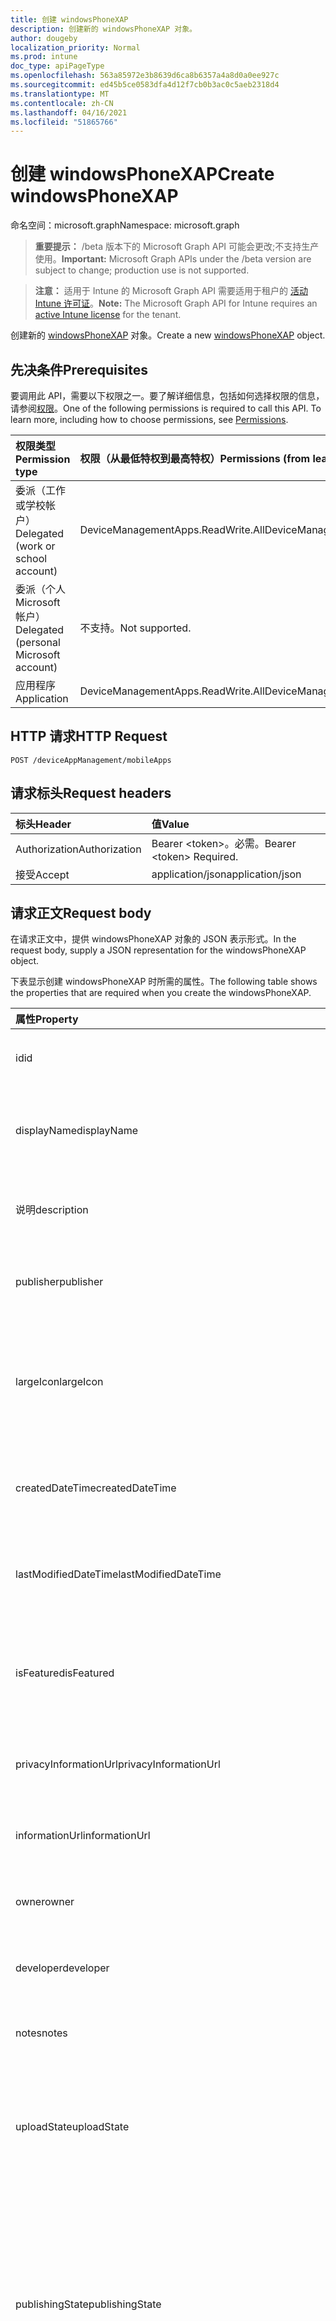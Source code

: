 ```yaml
---
title: 创建 windowsPhoneXAP
description: 创建新的 windowsPhoneXAP 对象。
author: dougeby
localization_priority: Normal
ms.prod: intune
doc_type: apiPageType
ms.openlocfilehash: 563a85972e3b8639d6ca8b6357a4a8d0a0ee927c
ms.sourcegitcommit: ed45b5ce0583dfa4d12f7cb0b3ac0c5aeb2318d4
ms.translationtype: MT
ms.contentlocale: zh-CN
ms.lasthandoff: 04/16/2021
ms.locfileid: "51865766"
---
```

# <a name="create-windowsphonexap"></a><span data-ttu-id="34f8a-103">创建 windowsPhoneXAP</span><span class="sxs-lookup"><span data-stu-id="34f8a-103">Create windowsPhoneXAP</span></span>

<span data-ttu-id="34f8a-104">命名空间：microsoft.graph</span><span class="sxs-lookup"><span data-stu-id="34f8a-104">Namespace: microsoft.graph</span></span>

> <span data-ttu-id="34f8a-105">**重要提示：** /beta 版本下的 Microsoft Graph API 可能会更改;不支持生产使用。</span><span class="sxs-lookup"><span data-stu-id="34f8a-105">**Important:** Microsoft Graph APIs under the /beta version are subject to change; production use is not supported.</span></span>

> <span data-ttu-id="34f8a-106">**注意：** 适用于 Intune 的 Microsoft Graph API 需要适用于租户的 [活动 Intune 许可证](https://go.microsoft.com/fwlink/?linkid=839381)。</span><span class="sxs-lookup"><span data-stu-id="34f8a-106">**Note:** The Microsoft Graph API for Intune requires an [active Intune license](https://go.microsoft.com/fwlink/?linkid=839381) for the tenant.</span></span>

<span data-ttu-id="34f8a-107">创建新的 [windowsPhoneXAP](../resources/intune-apps-windowsphonexap.md) 对象。</span><span class="sxs-lookup"><span data-stu-id="34f8a-107">Create a new [windowsPhoneXAP](../resources/intune-apps-windowsphonexap.md) object.</span></span>

## <a name="prerequisites"></a><span data-ttu-id="34f8a-108">先决条件</span><span class="sxs-lookup"><span data-stu-id="34f8a-108">Prerequisites</span></span>
<span data-ttu-id="34f8a-p101">要调用此 API，需要以下权限之一。要了解详细信息，包括如何选择权限的信息，请参阅[权限](/graph/permissions-reference)。</span><span class="sxs-lookup"><span data-stu-id="34f8a-p101">One of the following permissions is required to call this API. To learn more, including how to choose permissions, see [Permissions](/graph/permissions-reference).</span></span>

|<span data-ttu-id="34f8a-111">权限类型</span><span class="sxs-lookup"><span data-stu-id="34f8a-111">Permission type</span></span>|<span data-ttu-id="34f8a-112">权限（从最低特权到最高特权）</span><span class="sxs-lookup"><span data-stu-id="34f8a-112">Permissions (from least to most privileged)</span></span>|
|:---|:---|
|<span data-ttu-id="34f8a-113">委派（工作或学校帐户）</span><span class="sxs-lookup"><span data-stu-id="34f8a-113">Delegated (work or school account)</span></span>|<span data-ttu-id="34f8a-114">DeviceManagementApps.ReadWrite.All</span><span class="sxs-lookup"><span data-stu-id="34f8a-114">DeviceManagementApps.ReadWrite.All</span></span>|
|<span data-ttu-id="34f8a-115">委派（个人 Microsoft 帐户）</span><span class="sxs-lookup"><span data-stu-id="34f8a-115">Delegated (personal Microsoft account)</span></span>|<span data-ttu-id="34f8a-116">不支持。</span><span class="sxs-lookup"><span data-stu-id="34f8a-116">Not supported.</span></span>|
|<span data-ttu-id="34f8a-117">应用程序</span><span class="sxs-lookup"><span data-stu-id="34f8a-117">Application</span></span>|<span data-ttu-id="34f8a-118">DeviceManagementApps.ReadWrite.All</span><span class="sxs-lookup"><span data-stu-id="34f8a-118">DeviceManagementApps.ReadWrite.All</span></span>|

## <a name="http-request"></a><span data-ttu-id="34f8a-119">HTTP 请求</span><span class="sxs-lookup"><span data-stu-id="34f8a-119">HTTP Request</span></span>
<!-- {
  "blockType": "ignored"
}
-->
``` http
POST /deviceAppManagement/mobileApps
```

## <a name="request-headers"></a><span data-ttu-id="34f8a-120">请求标头</span><span class="sxs-lookup"><span data-stu-id="34f8a-120">Request headers</span></span>
|<span data-ttu-id="34f8a-121">标头</span><span class="sxs-lookup"><span data-stu-id="34f8a-121">Header</span></span>|<span data-ttu-id="34f8a-122">值</span><span class="sxs-lookup"><span data-stu-id="34f8a-122">Value</span></span>|
|:---|:---|
|<span data-ttu-id="34f8a-123">Authorization</span><span class="sxs-lookup"><span data-stu-id="34f8a-123">Authorization</span></span>|<span data-ttu-id="34f8a-124">Bearer &lt;token&gt;。必需。</span><span class="sxs-lookup"><span data-stu-id="34f8a-124">Bearer &lt;token&gt; Required.</span></span>|
|<span data-ttu-id="34f8a-125">接受</span><span class="sxs-lookup"><span data-stu-id="34f8a-125">Accept</span></span>|<span data-ttu-id="34f8a-126">application/json</span><span class="sxs-lookup"><span data-stu-id="34f8a-126">application/json</span></span>|

## <a name="request-body"></a><span data-ttu-id="34f8a-127">请求正文</span><span class="sxs-lookup"><span data-stu-id="34f8a-127">Request body</span></span>
<span data-ttu-id="34f8a-128">在请求正文中，提供 windowsPhoneXAP 对象的 JSON 表示形式。</span><span class="sxs-lookup"><span data-stu-id="34f8a-128">In the request body, supply a JSON representation for the windowsPhoneXAP object.</span></span>

<span data-ttu-id="34f8a-129">下表显示创建 windowsPhoneXAP 时所需的属性。</span><span class="sxs-lookup"><span data-stu-id="34f8a-129">The following table shows the properties that are required when you create the windowsPhoneXAP.</span></span>

|<span data-ttu-id="34f8a-130">属性</span><span class="sxs-lookup"><span data-stu-id="34f8a-130">Property</span></span>|<span data-ttu-id="34f8a-131">类型</span><span class="sxs-lookup"><span data-stu-id="34f8a-131">Type</span></span>|<span data-ttu-id="34f8a-132">说明</span><span class="sxs-lookup"><span data-stu-id="34f8a-132">Description</span></span>|
|:---|:---|:---|
|<span data-ttu-id="34f8a-133">id</span><span class="sxs-lookup"><span data-stu-id="34f8a-133">id</span></span>|<span data-ttu-id="34f8a-134">String</span><span class="sxs-lookup"><span data-stu-id="34f8a-134">String</span></span>|<span data-ttu-id="34f8a-135">实体的键。</span><span class="sxs-lookup"><span data-stu-id="34f8a-135">Key of the entity.</span></span> <span data-ttu-id="34f8a-136">继承自 [mobileApp](../resources/intune-shared-mobileapp.md)</span><span class="sxs-lookup"><span data-stu-id="34f8a-136">Inherited from [mobileApp](../resources/intune-shared-mobileapp.md)</span></span>|
|<span data-ttu-id="34f8a-137">displayName</span><span class="sxs-lookup"><span data-stu-id="34f8a-137">displayName</span></span>|<span data-ttu-id="34f8a-138">String</span><span class="sxs-lookup"><span data-stu-id="34f8a-138">String</span></span>|<span data-ttu-id="34f8a-139">管理员提供或导入的应用标题。</span><span class="sxs-lookup"><span data-stu-id="34f8a-139">The admin provided or imported title of the app.</span></span> <span data-ttu-id="34f8a-140">继承自 [mobileApp](../resources/intune-shared-mobileapp.md)</span><span class="sxs-lookup"><span data-stu-id="34f8a-140">Inherited from [mobileApp](../resources/intune-shared-mobileapp.md)</span></span>|
|<span data-ttu-id="34f8a-141">说明</span><span class="sxs-lookup"><span data-stu-id="34f8a-141">description</span></span>|<span data-ttu-id="34f8a-142">String</span><span class="sxs-lookup"><span data-stu-id="34f8a-142">String</span></span>|<span data-ttu-id="34f8a-143">应用的说明。</span><span class="sxs-lookup"><span data-stu-id="34f8a-143">The description of the app.</span></span> <span data-ttu-id="34f8a-144">继承自 [mobileApp](../resources/intune-shared-mobileapp.md)</span><span class="sxs-lookup"><span data-stu-id="34f8a-144">Inherited from [mobileApp](../resources/intune-shared-mobileapp.md)</span></span>|
|<span data-ttu-id="34f8a-145">publisher</span><span class="sxs-lookup"><span data-stu-id="34f8a-145">publisher</span></span>|<span data-ttu-id="34f8a-146">String</span><span class="sxs-lookup"><span data-stu-id="34f8a-146">String</span></span>|<span data-ttu-id="34f8a-147">应用的发布者。</span><span class="sxs-lookup"><span data-stu-id="34f8a-147">The publisher of the app.</span></span> <span data-ttu-id="34f8a-148">继承自 [mobileApp](../resources/intune-shared-mobileapp.md)</span><span class="sxs-lookup"><span data-stu-id="34f8a-148">Inherited from [mobileApp](../resources/intune-shared-mobileapp.md)</span></span>|
|<span data-ttu-id="34f8a-149">largeIcon</span><span class="sxs-lookup"><span data-stu-id="34f8a-149">largeIcon</span></span>|[<span data-ttu-id="34f8a-150">mimeContent</span><span class="sxs-lookup"><span data-stu-id="34f8a-150">mimeContent</span></span>](../resources/intune-shared-mimecontent.md)|<span data-ttu-id="34f8a-151">要显示在应用详细信息中并用于图标上传的大图标。</span><span class="sxs-lookup"><span data-stu-id="34f8a-151">The large icon, to be displayed in the app details and used for upload of the icon.</span></span> <span data-ttu-id="34f8a-152">继承自 [mobileApp](../resources/intune-shared-mobileapp.md)</span><span class="sxs-lookup"><span data-stu-id="34f8a-152">Inherited from [mobileApp](../resources/intune-shared-mobileapp.md)</span></span>|
|<span data-ttu-id="34f8a-153">createdDateTime</span><span class="sxs-lookup"><span data-stu-id="34f8a-153">createdDateTime</span></span>|<span data-ttu-id="34f8a-154">DateTimeOffset</span><span class="sxs-lookup"><span data-stu-id="34f8a-154">DateTimeOffset</span></span>|<span data-ttu-id="34f8a-155">创建应用的日期和时间。</span><span class="sxs-lookup"><span data-stu-id="34f8a-155">The date and time the app was created.</span></span> <span data-ttu-id="34f8a-156">继承自 [mobileApp](../resources/intune-shared-mobileapp.md)</span><span class="sxs-lookup"><span data-stu-id="34f8a-156">Inherited from [mobileApp](../resources/intune-shared-mobileapp.md)</span></span>|
|<span data-ttu-id="34f8a-157">lastModifiedDateTime</span><span class="sxs-lookup"><span data-stu-id="34f8a-157">lastModifiedDateTime</span></span>|<span data-ttu-id="34f8a-158">DateTimeOffset</span><span class="sxs-lookup"><span data-stu-id="34f8a-158">DateTimeOffset</span></span>|<span data-ttu-id="34f8a-159">上次修改应用的日期和时间。</span><span class="sxs-lookup"><span data-stu-id="34f8a-159">The date and time the app was last modified.</span></span> <span data-ttu-id="34f8a-160">继承自 [mobileApp](../resources/intune-shared-mobileapp.md)</span><span class="sxs-lookup"><span data-stu-id="34f8a-160">Inherited from [mobileApp](../resources/intune-shared-mobileapp.md)</span></span>|
|<span data-ttu-id="34f8a-161">isFeatured</span><span class="sxs-lookup"><span data-stu-id="34f8a-161">isFeatured</span></span>|<span data-ttu-id="34f8a-162">Boolean</span><span class="sxs-lookup"><span data-stu-id="34f8a-162">Boolean</span></span>|<span data-ttu-id="34f8a-163">指示应用是否被管理员标记为特色的值。继承自 [mobileApp](../resources/intune-shared-mobileapp.md)</span><span class="sxs-lookup"><span data-stu-id="34f8a-163">The value indicating whether the app is marked as featured by the admin. Inherited from [mobileApp](../resources/intune-shared-mobileapp.md)</span></span>|
|<span data-ttu-id="34f8a-164">privacyInformationUrl</span><span class="sxs-lookup"><span data-stu-id="34f8a-164">privacyInformationUrl</span></span>|<span data-ttu-id="34f8a-165">String</span><span class="sxs-lookup"><span data-stu-id="34f8a-165">String</span></span>|<span data-ttu-id="34f8a-166">隐私声明 URL。</span><span class="sxs-lookup"><span data-stu-id="34f8a-166">The privacy statement Url.</span></span> <span data-ttu-id="34f8a-167">继承自 [mobileApp](../resources/intune-shared-mobileapp.md)</span><span class="sxs-lookup"><span data-stu-id="34f8a-167">Inherited from [mobileApp](../resources/intune-shared-mobileapp.md)</span></span>|
|<span data-ttu-id="34f8a-168">informationUrl</span><span class="sxs-lookup"><span data-stu-id="34f8a-168">informationUrl</span></span>|<span data-ttu-id="34f8a-169">String</span><span class="sxs-lookup"><span data-stu-id="34f8a-169">String</span></span>|<span data-ttu-id="34f8a-170">详细信息 URL。</span><span class="sxs-lookup"><span data-stu-id="34f8a-170">The more information Url.</span></span> <span data-ttu-id="34f8a-171">继承自 [mobileApp](../resources/intune-shared-mobileapp.md)</span><span class="sxs-lookup"><span data-stu-id="34f8a-171">Inherited from [mobileApp](../resources/intune-shared-mobileapp.md)</span></span>|
|<span data-ttu-id="34f8a-172">owner</span><span class="sxs-lookup"><span data-stu-id="34f8a-172">owner</span></span>|<span data-ttu-id="34f8a-173">String</span><span class="sxs-lookup"><span data-stu-id="34f8a-173">String</span></span>|<span data-ttu-id="34f8a-174">应用的所有者。</span><span class="sxs-lookup"><span data-stu-id="34f8a-174">The owner of the app.</span></span> <span data-ttu-id="34f8a-175">继承自 [mobileApp](../resources/intune-shared-mobileapp.md)</span><span class="sxs-lookup"><span data-stu-id="34f8a-175">Inherited from [mobileApp](../resources/intune-shared-mobileapp.md)</span></span>|
|<span data-ttu-id="34f8a-176">developer</span><span class="sxs-lookup"><span data-stu-id="34f8a-176">developer</span></span>|<span data-ttu-id="34f8a-177">String</span><span class="sxs-lookup"><span data-stu-id="34f8a-177">String</span></span>|<span data-ttu-id="34f8a-178">应用的开发者。</span><span class="sxs-lookup"><span data-stu-id="34f8a-178">The developer of the app.</span></span> <span data-ttu-id="34f8a-179">继承自 [mobileApp](../resources/intune-shared-mobileapp.md)</span><span class="sxs-lookup"><span data-stu-id="34f8a-179">Inherited from [mobileApp](../resources/intune-shared-mobileapp.md)</span></span>|
|<span data-ttu-id="34f8a-180">notes</span><span class="sxs-lookup"><span data-stu-id="34f8a-180">notes</span></span>|<span data-ttu-id="34f8a-181">String</span><span class="sxs-lookup"><span data-stu-id="34f8a-181">String</span></span>|<span data-ttu-id="34f8a-182">应用的备注。</span><span class="sxs-lookup"><span data-stu-id="34f8a-182">Notes for the app.</span></span> <span data-ttu-id="34f8a-183">继承自 [mobileApp](../resources/intune-shared-mobileapp.md)</span><span class="sxs-lookup"><span data-stu-id="34f8a-183">Inherited from [mobileApp](../resources/intune-shared-mobileapp.md)</span></span>|
|<span data-ttu-id="34f8a-184">uploadState</span><span class="sxs-lookup"><span data-stu-id="34f8a-184">uploadState</span></span>|<span data-ttu-id="34f8a-185">Int32</span><span class="sxs-lookup"><span data-stu-id="34f8a-185">Int32</span></span>|<span data-ttu-id="34f8a-186">上载状态。</span><span class="sxs-lookup"><span data-stu-id="34f8a-186">The upload state.</span></span> <span data-ttu-id="34f8a-187">可能的值是：0 - `Not Ready` 、1 - `Ready` 、2 - `Processing` 。</span><span class="sxs-lookup"><span data-stu-id="34f8a-187">Possible values are: 0 - `Not Ready`, 1 - `Ready`, 2 - `Processing`.</span></span> <span data-ttu-id="34f8a-188">继承自 [mobileApp](../resources/intune-shared-mobileapp.md)</span><span class="sxs-lookup"><span data-stu-id="34f8a-188">Inherited from [mobileApp](../resources/intune-shared-mobileapp.md)</span></span>|
|<span data-ttu-id="34f8a-189">publishingState</span><span class="sxs-lookup"><span data-stu-id="34f8a-189">publishingState</span></span>|[<span data-ttu-id="34f8a-190">mobileAppPublishingState</span><span class="sxs-lookup"><span data-stu-id="34f8a-190">mobileAppPublishingState</span></span>](../resources/intune-apps-mobileapppublishingstate.md)|<span data-ttu-id="34f8a-191">应用的发布状态。</span><span class="sxs-lookup"><span data-stu-id="34f8a-191">The publishing state for the app.</span></span> <span data-ttu-id="34f8a-192">除非应用已发布，否则无法分配应用。</span><span class="sxs-lookup"><span data-stu-id="34f8a-192">The app cannot be assigned unless the app is published.</span></span> <span data-ttu-id="34f8a-193">继承自 [mobileApp](../resources/intune-shared-mobileapp.md)。</span><span class="sxs-lookup"><span data-stu-id="34f8a-193">Inherited from [mobileApp](../resources/intune-shared-mobileapp.md).</span></span> <span data-ttu-id="34f8a-194">可取值为：`notPublished`、`processing`、`published`。</span><span class="sxs-lookup"><span data-stu-id="34f8a-194">Possible values are: `notPublished`, `processing`, `published`.</span></span>|
|<span data-ttu-id="34f8a-195">isAssigned</span><span class="sxs-lookup"><span data-stu-id="34f8a-195">isAssigned</span></span>|<span data-ttu-id="34f8a-196">Boolean</span><span class="sxs-lookup"><span data-stu-id="34f8a-196">Boolean</span></span>|<span data-ttu-id="34f8a-197">指示是否将应用分配给至少一个组的值。</span><span class="sxs-lookup"><span data-stu-id="34f8a-197">The value indicating whether the app is assigned to at least one group.</span></span> <span data-ttu-id="34f8a-198">继承自 [mobileApp](../resources/intune-shared-mobileapp.md)</span><span class="sxs-lookup"><span data-stu-id="34f8a-198">Inherited from [mobileApp](../resources/intune-shared-mobileapp.md)</span></span>|
|<span data-ttu-id="34f8a-199">roleScopeTagIds</span><span class="sxs-lookup"><span data-stu-id="34f8a-199">roleScopeTagIds</span></span>|<span data-ttu-id="34f8a-200">String 集合</span><span class="sxs-lookup"><span data-stu-id="34f8a-200">String collection</span></span>|<span data-ttu-id="34f8a-201">此移动应用的范围标记 ID 列表。</span><span class="sxs-lookup"><span data-stu-id="34f8a-201">List of scope tag ids for this mobile app.</span></span> <span data-ttu-id="34f8a-202">继承自 [mobileApp](../resources/intune-shared-mobileapp.md)</span><span class="sxs-lookup"><span data-stu-id="34f8a-202">Inherited from [mobileApp](../resources/intune-shared-mobileapp.md)</span></span>|
|<span data-ttu-id="34f8a-203">dependentAppCount</span><span class="sxs-lookup"><span data-stu-id="34f8a-203">dependentAppCount</span></span>|<span data-ttu-id="34f8a-204">Int32</span><span class="sxs-lookup"><span data-stu-id="34f8a-204">Int32</span></span>|<span data-ttu-id="34f8a-205">子应用具有的依赖项总数。</span><span class="sxs-lookup"><span data-stu-id="34f8a-205">The total number of dependencies the child app has.</span></span> <span data-ttu-id="34f8a-206">继承自 [mobileApp](../resources/intune-shared-mobileapp.md)</span><span class="sxs-lookup"><span data-stu-id="34f8a-206">Inherited from [mobileApp](../resources/intune-shared-mobileapp.md)</span></span>|
|<span data-ttu-id="34f8a-207">supersedingAppCount</span><span class="sxs-lookup"><span data-stu-id="34f8a-207">supersedingAppCount</span></span>|<span data-ttu-id="34f8a-208">Int32</span><span class="sxs-lookup"><span data-stu-id="34f8a-208">Int32</span></span>|<span data-ttu-id="34f8a-209">此应用直接或间接取代的应用总数。</span><span class="sxs-lookup"><span data-stu-id="34f8a-209">The total number of apps this app directly or indirectly supersedes.</span></span> <span data-ttu-id="34f8a-210">继承自 [mobileApp](../resources/intune-shared-mobileapp.md)</span><span class="sxs-lookup"><span data-stu-id="34f8a-210">Inherited from [mobileApp](../resources/intune-shared-mobileapp.md)</span></span>|
|<span data-ttu-id="34f8a-211">supersededAppCount</span><span class="sxs-lookup"><span data-stu-id="34f8a-211">supersededAppCount</span></span>|<span data-ttu-id="34f8a-212">Int32</span><span class="sxs-lookup"><span data-stu-id="34f8a-212">Int32</span></span>|<span data-ttu-id="34f8a-213">此应用直接或间接被取代的应用总数。</span><span class="sxs-lookup"><span data-stu-id="34f8a-213">The total number of apps this app is directly or indirectly superseded by.</span></span> <span data-ttu-id="34f8a-214">继承自 [mobileApp](../resources/intune-shared-mobileapp.md)</span><span class="sxs-lookup"><span data-stu-id="34f8a-214">Inherited from [mobileApp](../resources/intune-shared-mobileapp.md)</span></span>|
|<span data-ttu-id="34f8a-215">committedContentVersion</span><span class="sxs-lookup"><span data-stu-id="34f8a-215">committedContentVersion</span></span>|<span data-ttu-id="34f8a-216">String</span><span class="sxs-lookup"><span data-stu-id="34f8a-216">String</span></span>|<span data-ttu-id="34f8a-217">内部提交的内容版本。</span><span class="sxs-lookup"><span data-stu-id="34f8a-217">The internal committed content version.</span></span> <span data-ttu-id="34f8a-218">继承自 [mobileLobApp](../resources/intune-apps-mobilelobapp.md)</span><span class="sxs-lookup"><span data-stu-id="34f8a-218">Inherited from [mobileLobApp](../resources/intune-apps-mobilelobapp.md)</span></span>|
|<span data-ttu-id="34f8a-219">fileName</span><span class="sxs-lookup"><span data-stu-id="34f8a-219">fileName</span></span>|<span data-ttu-id="34f8a-220">String</span><span class="sxs-lookup"><span data-stu-id="34f8a-220">String</span></span>|<span data-ttu-id="34f8a-221">主 Lob 应用程序文件的名称。</span><span class="sxs-lookup"><span data-stu-id="34f8a-221">The name of the main Lob application file.</span></span> <span data-ttu-id="34f8a-222">继承自 [mobileLobApp](../resources/intune-apps-mobilelobapp.md)</span><span class="sxs-lookup"><span data-stu-id="34f8a-222">Inherited from [mobileLobApp](../resources/intune-apps-mobilelobapp.md)</span></span>|
|<span data-ttu-id="34f8a-223">size</span><span class="sxs-lookup"><span data-stu-id="34f8a-223">size</span></span>|<span data-ttu-id="34f8a-224">Int64</span><span class="sxs-lookup"><span data-stu-id="34f8a-224">Int64</span></span>|<span data-ttu-id="34f8a-225">总大小，包括所有已上传文件。</span><span class="sxs-lookup"><span data-stu-id="34f8a-225">The total size, including all uploaded files.</span></span> <span data-ttu-id="34f8a-226">继承自 [mobileLobApp](../resources/intune-apps-mobilelobapp.md)</span><span class="sxs-lookup"><span data-stu-id="34f8a-226">Inherited from [mobileLobApp](../resources/intune-apps-mobilelobapp.md)</span></span>|
|<span data-ttu-id="34f8a-227">minimumSupportedOperatingSystem</span><span class="sxs-lookup"><span data-stu-id="34f8a-227">minimumSupportedOperatingSystem</span></span>|[<span data-ttu-id="34f8a-228">windowsMinimumOperatingSystem</span><span class="sxs-lookup"><span data-stu-id="34f8a-228">windowsMinimumOperatingSystem</span></span>](../resources/intune-apps-windowsminimumoperatingsystem.md)|<span data-ttu-id="34f8a-229">最低适用操作系统的值。</span><span class="sxs-lookup"><span data-stu-id="34f8a-229">The value for the minimum applicable operating system.</span></span>|
|<span data-ttu-id="34f8a-230">productIdentifier</span><span class="sxs-lookup"><span data-stu-id="34f8a-230">productIdentifier</span></span>|<span data-ttu-id="34f8a-231">String</span><span class="sxs-lookup"><span data-stu-id="34f8a-231">String</span></span>|<span data-ttu-id="34f8a-232">产品标识符。</span><span class="sxs-lookup"><span data-stu-id="34f8a-232">The Product Identifier.</span></span>|
|<span data-ttu-id="34f8a-233">identityVersion</span><span class="sxs-lookup"><span data-stu-id="34f8a-233">identityVersion</span></span>|<span data-ttu-id="34f8a-234">String</span><span class="sxs-lookup"><span data-stu-id="34f8a-234">String</span></span>|<span data-ttu-id="34f8a-235">标识版本。</span><span class="sxs-lookup"><span data-stu-id="34f8a-235">The identity version.</span></span>|



## <a name="response"></a><span data-ttu-id="34f8a-236">响应</span><span class="sxs-lookup"><span data-stu-id="34f8a-236">Response</span></span>
<span data-ttu-id="34f8a-237">如果成功，此方法在响应正文中返回 响应代码 `201 Created` 和 [windowsPhoneXAP](../resources/intune-apps-windowsphonexap.md) 对象。</span><span class="sxs-lookup"><span data-stu-id="34f8a-237">If successful, this method returns a `201 Created` response code and a [windowsPhoneXAP](../resources/intune-apps-windowsphonexap.md) object in the response body.</span></span>

## <a name="example"></a><span data-ttu-id="34f8a-238">示例</span><span class="sxs-lookup"><span data-stu-id="34f8a-238">Example</span></span>

### <a name="request"></a><span data-ttu-id="34f8a-239">请求</span><span class="sxs-lookup"><span data-stu-id="34f8a-239">Request</span></span>
<span data-ttu-id="34f8a-240">下面是一个请求示例。</span><span class="sxs-lookup"><span data-stu-id="34f8a-240">Here is an example of the request.</span></span>
``` http
POST https://graph.microsoft.com/beta/deviceAppManagement/mobileApps
Content-type: application/json
Content-length: 1363

{
  "@odata.type": "#microsoft.graph.windowsPhoneXAP",
  "displayName": "Display Name value",
  "description": "Description value",
  "publisher": "Publisher value",
  "largeIcon": {
    "@odata.type": "microsoft.graph.mimeContent",
    "type": "Type value",
    "value": "dmFsdWU="
  },
  "isFeatured": true,
  "privacyInformationUrl": "https://example.com/privacyInformationUrl/",
  "informationUrl": "https://example.com/informationUrl/",
  "owner": "Owner value",
  "developer": "Developer value",
  "notes": "Notes value",
  "uploadState": 11,
  "publishingState": "processing",
  "isAssigned": true,
  "roleScopeTagIds": [
    "Role Scope Tag Ids value"
  ],
  "dependentAppCount": 1,
  "supersedingAppCount": 3,
  "supersededAppCount": 2,
  "committedContentVersion": "Committed Content Version value",
  "fileName": "File Name value",
  "size": 4,
  "minimumSupportedOperatingSystem": {
    "@odata.type": "microsoft.graph.windowsMinimumOperatingSystem",
    "v8_0": true,
    "v8_1": true,
    "v10_0": true,
    "v10_1607": true,
    "v10_1703": true,
    "v10_1709": true,
    "v10_1803": true,
    "v10_1809": true,
    "v10_1903": true,
    "v10_1909": true,
    "v10_2004": true,
    "v10_2H20": true
  },
  "productIdentifier": "Product Identifier value",
  "identityVersion": "Identity Version value"
}
```

### <a name="response"></a><span data-ttu-id="34f8a-241">响应</span><span class="sxs-lookup"><span data-stu-id="34f8a-241">Response</span></span>
<span data-ttu-id="34f8a-p124">下面是一个响应示例。注意：为了简单起见，可能会将此处所示的响应对象截断。将从实际调用中返回所有属性。</span><span class="sxs-lookup"><span data-stu-id="34f8a-p124">Here is an example of the response. Note: The response object shown here may be truncated for brevity. All of the properties will be returned from an actual call.</span></span>
``` http
HTTP/1.1 201 Created
Content-Type: application/json
Content-Length: 1535

{
  "@odata.type": "#microsoft.graph.windowsPhoneXAP",
  "id": "301ddc77-dc77-301d-77dc-1d3077dc1d30",
  "displayName": "Display Name value",
  "description": "Description value",
  "publisher": "Publisher value",
  "largeIcon": {
    "@odata.type": "microsoft.graph.mimeContent",
    "type": "Type value",
    "value": "dmFsdWU="
  },
  "createdDateTime": "2017-01-01T00:02:43.5775965-08:00",
  "lastModifiedDateTime": "2017-01-01T00:00:35.1329464-08:00",
  "isFeatured": true,
  "privacyInformationUrl": "https://example.com/privacyInformationUrl/",
  "informationUrl": "https://example.com/informationUrl/",
  "owner": "Owner value",
  "developer": "Developer value",
  "notes": "Notes value",
  "uploadState": 11,
  "publishingState": "processing",
  "isAssigned": true,
  "roleScopeTagIds": [
    "Role Scope Tag Ids value"
  ],
  "dependentAppCount": 1,
  "supersedingAppCount": 3,
  "supersededAppCount": 2,
  "committedContentVersion": "Committed Content Version value",
  "fileName": "File Name value",
  "size": 4,
  "minimumSupportedOperatingSystem": {
    "@odata.type": "microsoft.graph.windowsMinimumOperatingSystem",
    "v8_0": true,
    "v8_1": true,
    "v10_0": true,
    "v10_1607": true,
    "v10_1703": true,
    "v10_1709": true,
    "v10_1803": true,
    "v10_1809": true,
    "v10_1903": true,
    "v10_1909": true,
    "v10_2004": true,
    "v10_2H20": true
  },
  "productIdentifier": "Product Identifier value",
  "identityVersion": "Identity Version value"
}
```




